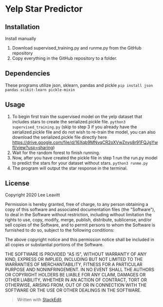 # Yelp Star Predictor 

## Installation
Install manually

1.  Download supervised_training.py and runme.py from the GitHub repository
2.  Copy everything in the GitHub repository to a folder.

## Dependencies
These programs utilize json, sklearn, pandas and pickle
`pip install json pandas scikit-learn pickle-mixin` 
## Usage

1. To begin first train the supervised model on the yelp dataset that includes stars to create the serialized.pickle file.
 `python3 supervised_training.py`
 (skip to step 3 if you already have the serialized.pickle file and do not wish to re-train the model, you can also download the serialized.pickle file directly here https://drive.google.com/file/d/16Xqb9MNvqCR2oXVwZnys8r91FQJgYwfl/view?usp=sharing)
2. Wait for the random forest to finish running. 
3. Now, after you have created the pickle file in step 1 run the run.py model to predict the stars for your dataset without stars.
`python3 runme.py`
4. The program will output the star response in the terminal.

 ## License
Copyright 2020 Lee Leavitt

Permission is hereby granted, free of charge, to any person obtaining a copy of this software and associated documentation files (the "Software"), to deal in the Software without restriction, including without limitation the rights to use, copy, modify, merge, publish, distribute, sublicense, and/or sell copies of the Software, and to permit persons to whom the Software is furnished to do so, subject to the following conditions:

The above copyright notice and this permission notice shall be included in all copies or substantial portions of the Software.

THE SOFTWARE IS PROVIDED "AS IS", WITHOUT WARRANTY OF ANY KIND, EXPRESS OR IMPLIED, INCLUDING BUT NOT LIMITED TO THE WARRANTIES OF MERCHANTABILITY, FITNESS FOR A PARTICULAR PURPOSE AND NONINFRINGEMENT. IN NO EVENT SHALL THE AUTHORS OR COPYRIGHT HOLDERS BE LIABLE FOR ANY CLAIM, DAMAGES OR OTHER LIABILITY, WHETHER IN AN ACTION OF CONTRACT, TORT OR OTHERWISE, ARISING FROM, OUT OF OR IN CONNECTION WITH THE SOFTWARE OR THE USE OR OTHER DEALINGS IN THE SOFTWARE.


> Written with [StackEdit](https://stackedit.io/).
